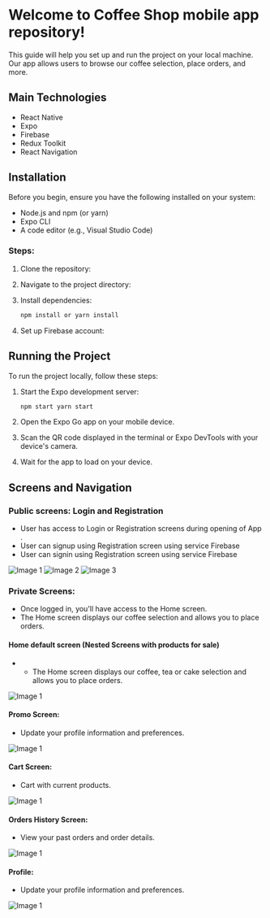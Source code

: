 # Welcome to Coffee Shop mobile app repository!

This guide will help you set up and run the project on your local machine. Our app allows users to browse our coffee
selection, place orders, and more.

## Main Technologies

- React Native
- Expo
- Firebase
- Redux Toolkit
- React Navigation

## Installation

Before you begin, ensure you have the following installed on your system:

- Node.js and npm (or yarn)
- Expo CLI
- A code editor (e.g., Visual Studio Code)

### Steps:

1. Clone the repository:

2. Navigate to the project directory:

3. Install dependencies:

   ```bash
   npm install or yarn install
   ```

4. Set up Firebase account:

## Running the Project

To run the project locally, follow these steps:

1. Start the Expo development server:

   ```bash
   npm start yarn start
   ```

2. Open the Expo Go app on your mobile device.

3. Scan the QR code displayed in the terminal or Expo DevTools with your device's camera.

4. Wait for the app to load on your device.

## Screens and Navigation

### Public screens: Login and Registration

- User has access to Login or Registration screens during opening of App .
- User can signup using Registration screen using service Firebase
- User can signin using Registration screen using service Firebase

![Image 1](/src/assets/auth.gif) ![Image 2](/src/assets/auth2.gif) ![Image 3](/src/assets/auth3.gif)

### Private Screens:

- Once logged in, you'll have access to the Home screen.
- The Home screen displays our coffee selection and allows you to place orders.

#### Home default screen (Nested Screens with products for sale)

- - The Home screen displays our coffee, tea or cake selection and allows you to place orders.

![Image 1](/src/assets/home.gif)

#### Promo Screen:

- Update your profile information and preferences.

![Image 1](/src/assets/promo.gif)

#### Cart Screen:

- Cart with current products.

![Image 1](/src/assets/cart.gif)

#### Orders History Screen:

- View your past orders and order details.

![Image 1](/src/assets/orders.gif)

#### Profile:

- Update your profile information and preferences.

![Image 1](/src/assets/profile.gif)
